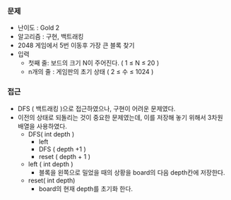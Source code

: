 ### 문제

- 난이도 : Gold 2
- 알고리즘 : 구현, 백트래킹
- 2048 게임에서 5번 이동후 가장 큰 블록 찾기
- 입력
    - 첫째 줄:  보드의 크기  N이 주어진다. ( 1 ≤ N ≤ 20 )
    - n개의 줄 : 게임판의 초기 상태 ( 2 ≤ 수 ≤ 1024 )

### 접근

- DFS ( 백트래킹 )으로 접근하였으나, 구현이 어려운 문제였다.
- 이전의 상태로 되돌리는 것이 중요한 문제였는데, 이를 저장해 놓기 위해서 3차원 배열을 사용하였다.
    - DFS( int depth )
        - left
        - DFS ( depth +1 )
        - reset ( depth + 1 )
    - left ( int depth )
        - 블록을 왼쪽으로 밀었을 때의 상황을 board의 다음 depth칸에 저장한다.
    - reset( int depth)
        - board의 현재 depth를 초기화 한다.
